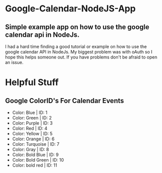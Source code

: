 # Google-Calendar-NodeJS-App

## Simple example app on how to use the google calendar api in NodeJs.

I had a hard time finding a good tutorial or example on how to use the google calendar API in NodeJs. My biggest problem was with oAuth so I hope this helps someone out. If you have problems don't be afraid to open an issue.

# Helpful Stuff

## Google ColorID's For Calendar Events

- Color: Blue | ID: 1
- Color: Green | ID: 2
- Color: Purple | ID: 3
- Color: Red | ID: 4
- Color: Yellow | ID: 5
- Color: Orange | ID: 6
- Color: Turquoise | ID: 7
- Color: Gray | ID: 8
- Color: Bold Blue | ID: 9
- Color: Bold Green | ID: 10
- Color: bold red | ID: 11


